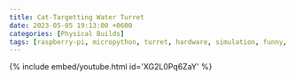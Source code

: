```yaml
---
title: Cat-Targetting Water Turret
date: 2023-05-05 19:13:00 +0600
categories: [Physical Builds]
tags: [raspberry-pi, micropython, turret, hardware, simulation, funny, video]     # TAG names should always be lowercase
---
```


{% include embed/youtube.html id='XG2L0Pq6ZaY' %}